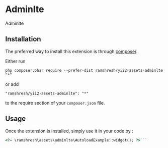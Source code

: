 Adminlte
========
Adminlte

Installation
------------

The preferred way to install this extension is through [composer](http://getcomposer.org/download/).

Either run

```
php composer.phar require --prefer-dist ramshresh/yii2-assets-adminlte "*"
```

or add

```
"ramshresh/yii2-assets-adminlte": "*"
```

to the require section of your `composer.json` file.


Usage
-----

Once the extension is installed, simply use it in your code by  :

```php
<?= \ramshresh\assets\adminlte\AutoloadExample::widget(); ?>```
